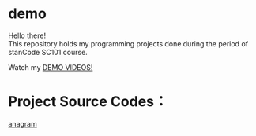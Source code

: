 # demo
Hello there!\
This repository holds my programming projects done during the period of stanCode SC101 course.

Watch my [DEMO VIDEOS!](https://drive.google.com/drive/folders/1Gi3bn9qPW_gR0ISyGzVPLd5Bztdvd7rF?fbclid=IwAR36BW3v_bHn-Idsh-0_ROSWLwrXOzoervZId25OOzH2LX4b6FCGDfULdDg)

# Project Source Codes：
[anagram](https://github.com/ShaneHsueh/demo/blob/main/demo/anagram/anagram.py)
